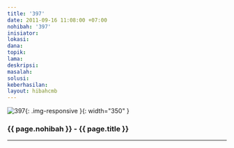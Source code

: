```yaml
---
title: '397'
date: 2011-09-16 11:08:00 +07:00
nohibah: '397'
inisiator:
lokasi:
dana:
topik:
lama:
deskripsi:
masalah:
solusi:
keberhasilan:
layout: hibahcmb
---
```


![397](/static/img/hibahcmb/397.png){: .img-responsive }{: width="350" }

### {{ page.nohibah }} - {{ page.title }}

---
